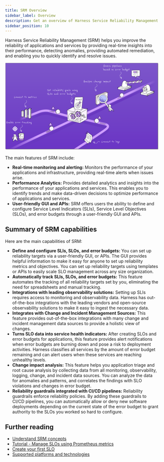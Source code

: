 ```yaml
---
title: SRM Overview
sidebar_label: Overview
description: Get an overview of Harness Service Reliability Management (SRM).
sidebar_position: 10
---
```


Harness Service Reliability Management (SRM) helps you improve the reliability of applications and services by providing real-time insights into their performance, detecting anomalies, providing automated remediation, and enabling you to quickly identify and resolve issues.

![SRM overview](./static/srm-overview.png)

The main features of SRM include:

- **Real-time monitoring and alerting:** Monitors the performance of your applications and infrastructure, providing real-time alerts when issues arise.
- **Performance Analytics:** Provides detailed analytics and insights into the performance of your applications and services. This enables you to identify trends and make data-driven decisions to optimize performance of applications and services.
- **User-friendly GUI and APIs:** SRM offers users the ability to define and configure Service Level Indicators (SLIs), Service Level Objectives (SLOs), and error budgets through a user-friendly GUI and APIs.

## Summary of SRM capabilities

Here are the main capabilities of SRM:

* **Define and configure SLIs, SLOs, and error budgets:** You can set up reliability targets via a user-friendly GUI, or APIs. The GUI provides helpful information to make it easy for anyone to set up reliability metrics and objectives. You can set up reliability targets using templates or APIs to easily scale SLO management across any size organization.
* **Automatically track SLIs, SLOs, and error budgets:** This feature automates the tracking of all reliability targets set by you, eliminating the need for spreadsheets and manual tracking.
* **Integrations with leading observability solutions:** Setting up SLIs requires access to monitoring and observability data. Harness has out-of-the-box integrations with the leading vendors and open-source observability solutions to make it easy to ingest the necessary data.
* **Integrates with Change and Incident Management Sources:** This feature provides out-of-the-box integrations with many change and incident management data sources to provide a holistic view of changes.
* **Turns SLO data into service health indicators:** After creating SLOs and error budgets for applications, this feature provides alert notifications when error budgets are burning down and pose a risk to deployment activities. Harness classifies all services by the amount of error budget remaining and can alert users when these services are reaching unhealthy levels.
* **Change impact analysis:** This feature helps you application triage and root cause analysis by collecting data from all monitoring, observability, logging, change, and incident data sources. You can analyze the data for anomalies and patterns, and correlates the findings with SLO violations and changes in error budget.
* **Reliability guardrails integrated with CI/CD pipelines:** Reliability guardrails enforce reliability policies. By adding these guardrails to CI/CD pipelines, you can automatically allow or deny new software deployments depending on the current state of the error budget to grant authority to the SLOs you worked so hard to configure.  

## Further reading

- [Understand SRM concepts](./key-concepts)
- [Tutorial - Manage SLOs using Prometheus metrics](./slo-prometheus.md)
- [Create your first SLO](./create-first-slo.md)
- [Supported platforms and technologies](../srm-whats-supported.md)
